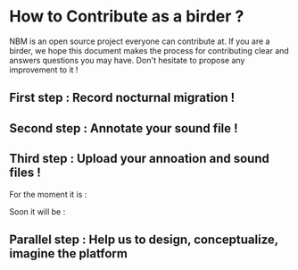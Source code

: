 # How to Contribute as a birder ? # 

NBM is an open source project everyone can contribute at. 
If you are a birder, we hope this document makes the process for contributing clear and answers questions you may have. 
Don't hesitate to propose any improvement to it ! 

## First step : Record nocturnal migration ! ##

## Second step : Annotate your sound file ! ## 

## Third step : Upload your annoation and sound files ! ##

For the moment it is : 

Soon it will be : 

## Parallel step : Help us to design, conceptualize, imagine the platform ## 






